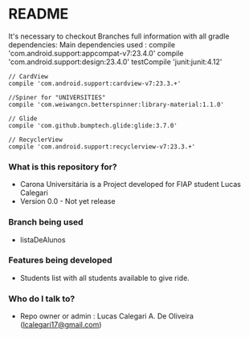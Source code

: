 # README #

It's necessary to checkout Branches full information with all gradle dependencies:
Main dependencies used : 
    compile 'com.android.support:appcompat-v7:23.4.0'
    compile 'com.android.support:design:23.4.0'
    testCompile 'junit:junit:4.12'

    // CardView
    compile 'com.android.support:cardview-v7:23.3.+'

    //Spiner for "UNIVERSITIES"
    compile 'com.weiwangcn.betterspinner:library-material:1.1.0'

    // Glide
    compile 'com.github.bumptech.glide:glide:3.7.0'

    // RecyclerView
    compile 'com.android.support:recyclerview-v7:23.3.+'

### What is this repository for? ###

* Carona Universitária is a Project developed for FIAP student Lucas Calegari
* Version 0.0 - Not yet release

### Branch being used ###

* listaDeAlunos

### Features being developed ###

* Students list with all students available to give ride.

### Who do I talk to? ###

* Repo owner or admin : Lucas Calegari A. De Oliveira (lcalegari17@gmail.com)